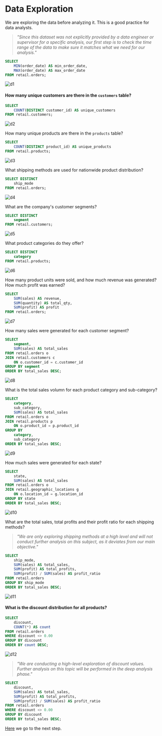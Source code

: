 # Data Exploration

We are exploring the data before analyzing it. This is a good practice for data analysts.  

> *"Since this dataset was not explicitly provided by a data engineer or supervisor for a specific analysis, our first step is to check the time range of the data to make sure it matches what we need for our analysis."*

```SQL
SELECT
	MIN(order_date) AS min_order_date,
	MAX(order_date) AS max_order_date
FROM retail.orders;
```

<img alt="d1" src="https://raw.githubusercontent.com/nyanlinhtike-yc/Retail-Supply-Chain/refs/heads/main/images/d1.png">

#### How many unique customers are there in the `customers` table?

```SQL
SELECT
	COUNT(DISTINCT customer_id) AS unique_customers
FROM retail.customers;
```

<img alt="d2" src="https://raw.githubusercontent.com/nyanlinhtike-yc/Retail-Supply-Chain/refs/heads/main/images/d2.png">

How many unique products are there in the `products` table?

```SQL
SELECT
	COUNT(DISTINCT product_id) AS unique_products
FROM retail.products;
```

<img alt="d3" src="https://raw.githubusercontent.com/nyanlinhtike-yc/Retail-Supply-Chain/refs/heads/main/images/d3.png">

What shipping methods are used for nationwide product distribution?

```SQL
SELECT DISTINCT
	ship_mode 
FROM retail.orders;
```

<img alt="d4" src="https://raw.githubusercontent.com/nyanlinhtike-yc/Retail-Supply-Chain/refs/heads/main/images/d4.png">

What are the company's customer segments?

```SQL
SELECT DISTINCT	
	segment
FROM retail.customers;
```

<img alt="d5" src="https://raw.githubusercontent.com/nyanlinhtike-yc/Retail-Supply-Chain/refs/heads/main/images/d5.png">

What product categories do they offer?

```SQL
SELECT DISTINCT
	category
FROM retail.products;
```

<img alt="d6" src="https://raw.githubusercontent.com/nyanlinhtike-yc/Retail-Supply-Chain/refs/heads/main/images/d6.png">

How many product units were sold, and how much revenue was generated? How much profit was earned?

```SQL
SELECT 
	SUM(sales) AS revenue,
	SUM(quantity) AS total_qty,
	SUM(profit) AS profit
FROM retail.orders;
```

<img alt="d7" src="https://raw.githubusercontent.com/nyanlinhtike-yc/Retail-Supply-Chain/refs/heads/main/images/d7.png">

How many sales were generated for each customer segment?

```SQL
SELECT
	segment,
	SUM(sales) AS total_sales
FROM retail.orders o
JOIN retail.customers c
	ON o.customer_id = c.customer_id
GROUP BY segment
ORDER BY total_sales DESC;
```

<img alt="d8" src="https://raw.githubusercontent.com/nyanlinhtike-yc/Retail-Supply-Chain/refs/heads/main/images/d8.png">

What is the total sales volumn for each product category and sub-category?

```SQL
SELECT
	category,
	sub_category,
	SUM(sales) AS total_sales
FROM retail.orders o
JOIN retail.products p
	ON o.product_id = p.product_id
GROUP BY 
	category,
	sub_category
ORDER BY total_sales DESC;
```

<img alt="d9" src="https://raw.githubusercontent.com/nyanlinhtike-yc/Retail-Supply-Chain/refs/heads/main/images/d9.png">

How much sales were generated for each state?

```SQL
SELECT
	state,
	SUM(sales) AS total_sales
FROM retail.orders o
JOIN retail.geographic_locations g
	ON o.location_id = g.location_id
GROUP BY state
ORDER BY total_sales DESC;
```

<img alt="d10" src="https://raw.githubusercontent.com/nyanlinhtike-yc/Retail-Supply-Chain/refs/heads/main/images/d10.png">

What are the total sales, total profits and their profit ratio for each shipping methods? 

> *"We are only exploring shipping methods at a high level and will not conduct further analysis on this subject, as it deviates from our main objective."*

```SQL
SELECT
	ship_mode,
	SUM(sales) AS total_sales,
	SUM(profit) AS total_profits,
	SUM(profit) / SUM(sales) AS profit_ratio
FROM retail.orders
GROUP BY ship_mode
ORDER BY total_sales DESC;
```

<img alt="d11" src="https://raw.githubusercontent.com/nyanlinhtike-yc/Retail-Supply-Chain/refs/heads/main/images/d11.png">

#### What is the discount distribution for all products?

```SQL
SELECT 
	discount,
	COUNT(*) AS count
FROM retail.orders
WHERE discount <> 0.00
GROUP BY discount
ORDER BY count DESC;
```

<img alt="d12" src="https://raw.githubusercontent.com/nyanlinhtike-yc/Retail-Supply-Chain/refs/heads/main/images/d12.png">

> *"We are conducting a high-level exploration of discount values. Further analysis on this topic will be performed in the deep analysis phase."*

```SQL
SELECT 
	discount,
	SUM(sales) AS total_sales,
	SUM(profit) AS total_profits,
	SUM(profit) / SUM(sales) AS profit_ratio
FROM retail.orders
WHERE discount <> 0.00
GROUP BY discount
ORDER BY total_sales DESC;
```

[Here] we go to the next step.

[Here]: https://github.com/nyanlinhtike-yc/Retail-Supply-Chain/blob/main/reports/Diving%20into%20the%20Analysis.md